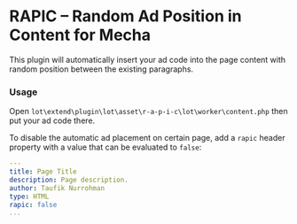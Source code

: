 RAPIC – Random Ad Position in Content for Mecha
===============================================

This plugin will automatically insert your ad code into the page content with random position between the existing paragraphs.

### Usage

Open `lot\extend\plugin\lot\asset\r-a-p-i-c\lot\worker\content.php` then put your ad code there.

To disable the automatic ad placement on certain page, add a `rapic` header property with a value that can be evaluated to `false`:

~~~ .yaml
---
title: Page Title
description: Page description.
author: Taufik Nurrohman
type: HTML
rapic: false
...
~~~